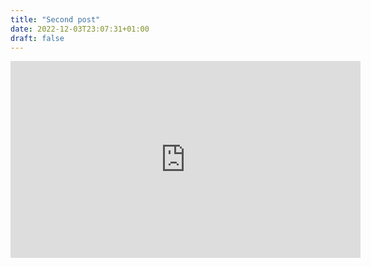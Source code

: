 ```yaml
---
title: "Second post"
date: 2022-12-03T23:07:31+01:00
draft: false
---
```

<iframe width="560" height="315" src="https://www.youtube.com/embed/V1RPi2MYptM" title="YouTube video player" frameborder="0" allow="accelerometer; autoplay; clipboard-write; encrypted-media; gyroscope; picture-in-picture" allowfullscreen></iframe>
